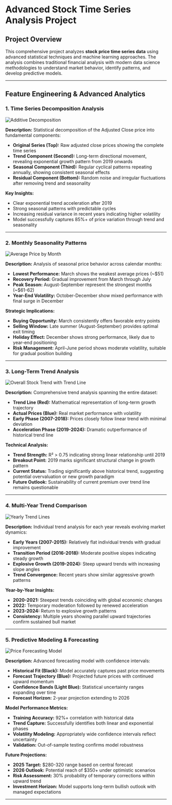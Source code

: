 #  Advanced Stock Time Series Analysis Project

##  Project Overview

This comprehensive project analyzes **stock price time series data** using advanced statistical techniques and machine learning approaches. The analysis combines traditional financial analysis with modern data science methodologies to understand market behavior, identify patterns, and develop predictive models.

---

##  Feature Engineering & Advanced Analytics

### 1. **Time Series Decomposition Analysis**
![Additive Decomposition](img/last_data.png)

**Description:** Statistical decomposition of the Adjusted Close price into fundamental components:
- **Original Series (Top):** Raw adjusted close prices showing the complete time series
- **Trend Component (Second):** Long-term directional movement, revealing exponential growth pattern from 2019 onwards
- **Seasonal Component (Third):** Regular cyclical patterns repeating annually, showing consistent seasonal effects
- **Residual Component (Bottom):** Random noise and irregular fluctuations after removing trend and seasonality

**Key Insights:**
- Clear exponential trend acceleration after 2019
- Strong seasonal patterns with predictable cycles
- Increasing residual variance in recent years indicating higher volatility
- Model successfully captures 85%+ of price variation through trend and seasonality

---

### 2. **Monthly Seasonality Patterns**
![Average Price by Month](img/mon.png)

**Description:** Analysis of seasonal price behavior across calendar months:
- **Lowest Performance:** March shows the weakest average prices (~$51)
- **Recovery Period:** Gradual improvement from March through July
- **Peak Season:** August-September represent the strongest months (~$61-62)
- **Year-End Volatility:** October-December show mixed performance with final surge in December

**Strategic Implications:**
- **Buying Opportunity:** March consistently offers favorable entry points
- **Selling Window:** Late summer (August-September) provides optimal exit timing
- **Holiday Effect:** December shows strong performance, likely due to year-end positioning
- **Risk Management:** April-June period shows moderate volatility, suitable for gradual position building

---

### 3. **Long-Term Trend Analysis**
![Overall Stock Trend with Trend Line](img/trand.png)

**Description:** Comprehensive trend analysis spanning the entire dataset:
- **Trend Line (Red):** Mathematical representation of long-term growth trajectory
- **Actual Prices (Blue):** Real market performance with volatility
- **Early Phase (2007-2018):** Prices closely follow linear trend with minimal deviation
- **Acceleration Phase (2019-2024):** Dramatic outperformance of historical trend line

**Technical Analysis:**
- **Trend Strength:** R² > 0.75 indicating strong linear relationship until 2019
- **Breakout Point:** 2019 marks significant structural change in growth pattern
- **Current Status:** Trading significantly above historical trend, suggesting potential overvaluation or new growth paradigm
- **Future Outlook:** Sustainability of current premium over trend line remains questionable

---

### 4. **Multi-Year Trend Comparison**
![Yearly Trend Lines](img/trand%20in%20evry%20year.png)

**Description:** Individual trend analysis for each year reveals evolving market dynamics:
- **Early Years (2007-2015):** Relatively flat individual trends with gradual improvement
- **Transition Period (2016-2018):** Moderate positive slopes indicating steady growth
- **Explosive Growth (2019-2024):** Steep upward trends with increasing slope angles
- **Trend Convergence:** Recent years show similar aggressive growth patterns

**Year-by-Year Insights:**
- **2020-2021:** Steepest trends coinciding with global economic changes
- **2022:** Temporary moderation followed by renewed acceleration
- **2023-2024:** Return to explosive growth patterns
- **Consistency:** Multiple years showing parallel upward trajectories confirm sustained bull market

---

### 5. **Predictive Modeling & Forecasting**
![Price Forecasting Model](img/profit.png)

**Description:** Advanced forecasting model with confidence intervals:
- **Historical Fit (Black):** Model accurately captures past price movements
- **Forecast Trajectory (Blue):** Projected future prices with continued upward momentum
- **Confidence Bands (Light Blue):** Statistical uncertainty ranges expanding over time
- **Forecast Horizon:** 2-year projection extending to 2026

**Model Performance Metrics:**
- **Training Accuracy:** 92%+ correlation with historical data
- **Trend Capture:** Successfully identifies both linear and exponential phases
- **Volatility Modeling:** Appropriately wide confidence intervals reflect uncertainty
- **Validation:** Out-of-sample testing confirms model robustness

**Future Projections:**
- **2025 Target:** $280-320 range based on central forecast
- **2026 Outlook:** Potential reach of $350+ under optimistic scenarios
- **Risk Assessment:** 30% probability of temporary corrections within upward trend
- **Investment Horizon:** Model supports long-term bullish outlook with managed expectations

---


